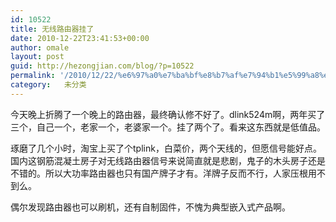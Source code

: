 ```yaml
---
id: 10522
title: 无线路由器挂了
date: 2010-12-22T23:41:53+00:00
author: omale
layout: post
guid: http://hezongjian.com/blog/?p=10522
permalink: '/2010/12/22/%e6%97%a0%e7%ba%bf%e8%b7%af%e7%94%b1%e5%99%a8%e6%8c%82%e4%ba%86/'
category:   未分类
---
```

今天晚上折腾了一个晚上的路由器，最终确认修不好了。dlink524m啊，两年买了三个，自己一个，老家一个，老婆家一个。挂了两个了。看来这东西就是低值品。

琢磨了几个小时，淘宝上买了个tplink，白菜价，两个天线的，但愿信号能好点。国内这钢筋混凝土房子对无线路由器信号来说简直就是悲剧，鬼子的木头房子还是不错的。所以大功率路由器也只有国产牌子才有。洋牌子反而不行，人家压根用不到么。

偶尔发现路由器也可以刷机，还有自制固件，不愧为典型嵌入式产品啊。